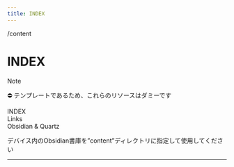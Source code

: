 ```yaml
---
title: INDEX
---
```


/content 


# INDEX


> [!NOTE]
> 
> ⛔️ テンプレートであるため、これらのリソースはダミーです
>


INDEX <br>
Links <br>
Obsidian & Quartz 

 デバイス内のObsidian書庫を”content”ディレクトリに指定して使用してください


---



